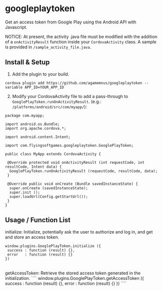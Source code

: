 googleplaytoken
==================

Get an access token from Google Play using the Android API with Javascript.

NOTICE: At present, the activity .java file must be modified with the addition of a ``onActivityResult`` function inside your ``CordovaActivity`` class. A sample is provided in ``/sample_activity_file.java``.

Install & Setup
----------------------
1) Add the plugin to your build.
````
cordova plugin add https://github.com/agamemnus/googleplaytoken --variable APP_ID=YOUR_APP_ID
````

2) Modify your CordovaActivity file to add a pass-through to ``GooglePlayToken.runOnActivityResult``. (e.g.: ``/platforms/android/src/com/myapp/``):
````
package com.myapp;

import android.os.Bundle;
import org.apache.cordova.*;

import android.content.Intent;

import com.flyingsoftgames.googleplaytoken.GooglePlayToken;

public class MyApp extends CordovaActivity {
 
 @Override protected void onActivityResult (int requestCode, int resultCode, Intent data) {
  GooglePlayToken.runOnActivityResult (requestCode, resultCode, data);
 }
 
 @Override public void onCreate (Bundle savedInstanceState) {
  super.onCreate (savedInstanceState);
  super.init ();
  super.loadUrl(Config.getStartUrl());
 }
}
````

Usage / Function List
----------------------

initialize: Initialize, potentially ask the user to authorize and log in, and get and store an access token.
````
window.plugins.GooglePlayToken.initialize ({
 success : function (result) {},
 error   : function (result) {}
})
````
<br/>
getAccessToken: Retrieve the stored access token generated in the initialization.
````
window.plugins.GooglePlayToken.getAccessToken ({
 success : function (result) {},
 error   : function (result) {}
})
````

